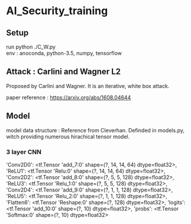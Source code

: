 # AI_Security_training

## Setup
run python ./C_W.py         
env : anoconda, python-3.5, numpy, tensorflow

## Attack : Carlini and Wagner L2
Proposed by Carlini and Wagner. It is an iterative, white box attack.

paper reference : https://arxiv.org/abs/1608.04644

## Model
model data structure : Reference from Cleverhan. Definded in models.py, witch providing numerous hirachical tensor model.

### 3 layer CNN
'Conv2D0': <tf.Tensor 'add_7:0' shape=(?, 14, 14, 64) dtype=float32>, 
'ReLU1': <tf.Tensor 'Relu:0' shape=(?, 14, 14, 64) dtype=float32>, 
'Conv2D2': <tf.Tensor 'add_8:0' shape=(?, 5, 5, 128) dtype=float32>, 
'ReLU3': <tf.Tensor 'Relu_1:0' shape=(?, 5, 5, 128) dtype=float32>, 
'Conv2D4': <tf.Tensor 'add_9:0' shape=(?, 1, 1, 128) dtype=float32>, 
'ReLU5': <tf.Tensor 'Relu_2:0' shape=(?, 1, 1, 128) dtype=float32>, 
'Flatten6': <tf.Tensor 'Reshape:0' shape=(?, 128) dtype=float32>, 
'logits': <tf.Tensor 'add_10:0' shape=(?, 10) dtype=float32>, 
'probs': <tf.Tensor 'Softmax:0' shape=(?, 10) dtype=float32>
